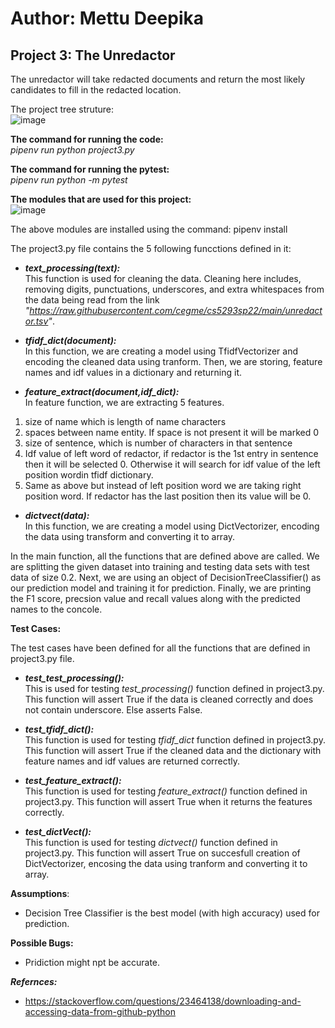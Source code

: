 # Author: Mettu Deepika  
## Project 3: The Unredactor  

The unredactor will take redacted documents and return the most likely candidates to fill in the redacted location.  

The project tree struture:  
![image](https://user-images.githubusercontent.com/95551102/167355561-f30e0506-48cd-4a95-8dff-27790cacf31b.png)  

**The command for running the code:**  
*pipenv run python project3.py*  

**The command for running the pytest:**  
*pipenv run python -m pytest*  

**The modules that are used for this project:**  
![image](https://user-images.githubusercontent.com/95551102/167357118-638c4870-495e-47eb-90c0-8b1955f9a96b.png)  

The above modules are installed using the command: pipenv install <module name>  

The project3.py file contains the 5 following funcctions defined in it:  

- ***text_processing(text):***  
This function is used for cleaning the data. Cleaning here includes, removing digits, punctuations, underscores, and extra whitespaces from the data being read from the link *"https://raw.githubusercontent.com/cegme/cs5293sp22/main/unredactor.tsv"*.  

- ***tfidf_dict(document):***  
In this function, we are creating a model using TfidfVectorizer and encoding the cleaned data using tranform. Then, we are storing, feature names and idf values in a dictionary and returning it.  

- ***feature_extract(document,idf_dict):***  
In feature function, we are extracting 5 features.  
1. size of name which is length of name characters  
2. spaces between name entity. If space is not present it will be marked 0  
3. size of sentence, which is number of characters in that sentence  
4. Idf value of left word of redactor, if redactor is the 1st entry in sentence then it will be selected 0. Otherwise it will search for idf value of the left position wordin tfidf dictionary.  
5. Same as above but instead of left position word we are taking right position word. If redactor has the last position then its value will be 0.  


- ***dictvect(data):***  
In this function, we are creating a model using DictVectorizer, encoding the data using transform and converting it to array.

In the main function, all the functions that are defined above are called. We are splitting the given dataset into training and testing data sets with test data of size 0.2. Next, we are using an object of DecisionTreeClassifier() as our prediction model and training it for prediction. Finally, we are printing the F1 score, precsion value and recall values along with the predicted names to the concole.   

**Test Cases:**

The test cases have been defined for all the functions that are defined in project3.py file.

- ***test_test_processing():***  
This is used for testing *test_processing()* function defined in project3.py. This function will assert  True if the data is cleaned correctly and does not contain underscore. Else asserts False.   

- ***test_tfidf_dict():***  
This function is used for testing *tfidf_dict* function defined in project3.py. This function will assert True if the cleaned data and the dictionary with feature names and idf values are returned correctly.  

- ***test_feature_extract():***  
This function is used for testing *feature_extract()* function defined in project3.py. This function will assert True when it returns the features correctly.  


- ***test_dictVect():***  
This function is used for testing *dictvect()* function defined in project3.py. This function will assert True on succesfull creation of DictVectorizer, encosing the data using tranform and converting it to array.  

**Assumptions**:  
- Decision Tree Classifier is the best model (with high accuracy) used for prediction.  

**Possible Bugs:**  
- Pridiction might npt be accurate.  


***Refernces:***  
- https://stackoverflow.com/questions/23464138/downloading-and-accessing-data-from-github-python  
